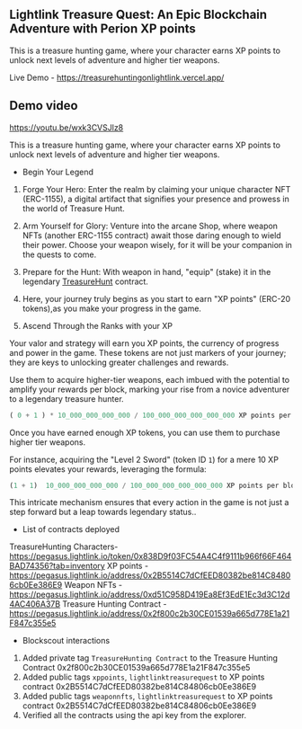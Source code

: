## Lightlink Treasure Quest: An Epic Blockchain Adventure with Perion XP points

This is a treasure hunting game, where your character earns XP points to unlock next levels of adventure and higher tier weapons.

Live Demo - https://treasurehuntingonlightlink.vercel.app/

## Demo video 
https://youtu.be/wxk3CVSJlz8

This is a treasure hunting game, where your character earns XP points to unlock next levels of adventure and higher tier weapons.

- Begin Your Legend

1. Forge Your Hero: Enter the realm by claiming your unique character NFT (ERC-1155), a digital artifact that signifies your presence and prowess in the world of Treasure Hunt.

2. Arm Yourself for Glory: Venture into the arcane Shop, where weapon NFTs (another ERC-1155 contract) await those daring enough to wield their power. 
Choose your weapon wisely, for it will be your companion in the quests to come.

3. Prepare for the Hunt: With weapon in hand, "equip" (stake) it in the legendary [TreasureHunt](./contracts/contracts/TreasureHunt.sol) contract. 

4. Here, your journey truly begins as you start to earn "XP points" (ERC-20 tokens),as you make your progress in the game.

5. Ascend Through the Ranks with your XP

Your valor and strategy will earn you XP points, the currency of progress and power in the game. These tokens are not just markers of your journey; they are keys to unlocking greater challenges and rewards. 

Use them to acquire higher-tier weapons, each imbued with the potential to amplify your rewards per block, marking your rise from a novice adventurer to a legendary treasure hunter.

```js
( 0 + 1 ) * 10_000_000_000_000 / 100_000_000_000_000_000 XP points per block.
```

Once you have earned enough XP tokens, you can use them to purchase higher tier weapons.

For instance, acquiring the "Level 2 Sword" (token ID `1`) for a mere 10 XP points elevates your rewards, leveraging the formula:

```js
(1 + 1)  10_000_000_000_000 / 100_000_000_000_000_000 XP points per block.
```

This intricate mechanism ensures that every action in the game is not just a step forward but a leap towards legendary status..


- List of contracts deployed

TreasureHunting Characters- https://pegasus.lightlink.io/token/0x838D9f03FC54A4C4f9111b966f66F464BAD74356?tab=inventory
XP points - https://pegasus.lightlink.io/address/0x2B5514C7dCfEED80382be814C84806cb0Ee386E9
Weapon NFTs - https://pegasus.lightlink.io/address/0xd51C958D419Ea8Ef3EdE1Ec3d3C12d4AC406A37B
Treasure Hunting Contract - https://pegasus.lightlink.io/address/0x2f800c2b30CE01539a665d778E1a21F847c355e5

- Blockscout interactions

1. Added private tag `TreasureHunting Contract` to  the Treasure Hunting Contract 0x2f800c2b30CE01539a665d778E1a21F847c355e5
2. Added public tags `xppoints`, `lightlinktreasurequest` to XP points contract  0x2B5514C7dCfEED80382be814C84806cb0Ee386E9
3. Added public tags `weaponnfts`, `lightlinktreasurequest` to XP points contract  0x2B5514C7dCfEED80382be814C84806cb0Ee386E9
4. Verified all the contracts using the api key from the explorer.